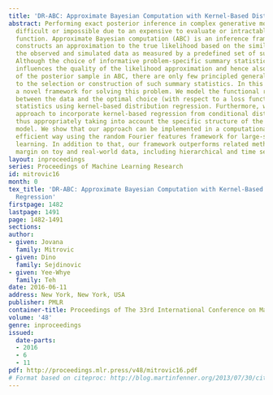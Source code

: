 ```yaml
---
title: 'DR-ABC: Approximate Bayesian Computation with Kernel-Based Distribution Regression'
abstract: Performing exact posterior inference in complex generative models is often
  difficult or impossible due to an expensive to evaluate or intractable likelihood
  function. Approximate Bayesian computation (ABC) is an inference framework that
  constructs an approximation to the true likelihood based on the similarity between
  the observed and simulated data as measured by a predefined set of summary statistics.
  Although the choice of informative problem-specific summary statistics crucially
  influences the quality of the likelihood approximation and hence also the quality
  of the posterior sample in ABC, there are only few principled general-purpose approaches
  to the selection or construction of such summary statistics. In this paper, we develop
  a novel framework for solving this problem. We model the functional relationship
  between the data and the optimal choice (with respect to a loss function) of summary
  statistics using kernel-based distribution regression. Furthermore, we extend our
  approach to incorporate kernel-based regression from conditional distributions,
  thus appropriately taking into account the specific structure of the posited generative
  model. We show that our approach can be implemented in a computationally and statistically
  efficient way using the random Fourier features framework for large-scale kernel
  learning. In addition to that, our framework outperforms related methods by a large
  margin on toy and real-world data, including hierarchical and time series models.
layout: inproceedings
series: Proceedings of Machine Learning Research
id: mitrovic16
month: 0
tex_title: 'DR-ABC: Approximate Bayesian Computation with Kernel-Based Distribution
  Regression'
firstpage: 1482
lastpage: 1491
page: 1482-1491
sections: 
author:
- given: Jovana
  family: Mitrovic
- given: Dino
  family: Sejdinovic
- given: Yee-Whye
  family: Teh
date: 2016-06-11
address: New York, New York, USA
publisher: PMLR
container-title: Proceedings of The 33rd International Conference on Machine Learning
volume: '48'
genre: inproceedings
issued:
  date-parts:
  - 2016
  - 6
  - 11
pdf: http://proceedings.mlr.press/v48/mitrovic16.pdf
# Format based on citeproc: http://blog.martinfenner.org/2013/07/30/citeproc-yaml-for-bibliographies/
---
```

